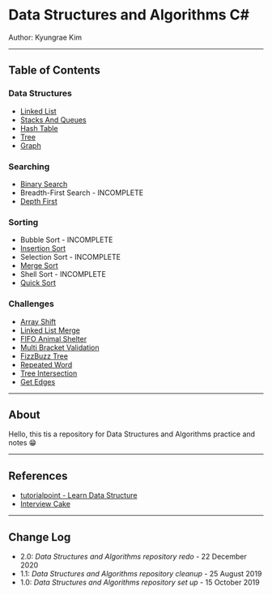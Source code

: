 # Data Structures and Algorithms C\#

Author: Kyungrae Kim

---

## Table of Contents

### Data Structures

* [Linked List](data-structures/SinglyLinkedList)
* [Stacks And Queues](data-structures/StackAndQueue)
* [Hash Table](data-structures/HashtableImplementation)
* [Tree](data-structures/Trees)
* [Graph](data-structures/GraphImplementation)

### Searching

* [Binary Search](challenges/SearchBinary)
* Breadth-First Search - INCOMPLETE
* [Depth First](searching/DepthFirst)

### Sorting

* Bubble Sort - INCOMPLETE
* [Insertion Sort](sort/InsertionSort)
* Selection Sort - INCOMPLETE
* [Merge Sort](sort/MergeSort)
* Shell Sort - INCOMPLETE
* [Quick Sort](sort/QuickSort)

### Challenges

* [Array Shift](challenges/ArrayShift)
* [Linked List Merge](challenges/LLMerge)
* [FIFO Animal Shelter](challenges/FIFOAnimalShelter)
* [Multi Bracket Validation](challenges/MultiBracketValidation)
* [FizzBuzz Tree](challenges/FizzBuzzTree)
* [Repeated Word](challenges/RepeatedWord)
* [Tree Intersection](challenges/TreeIntersection)
* [Get Edges](challenges/GetEdges)

---

## About

Hello, this tis a repository for Data Structures and Algorithms practice and notes 😁

---

## References

* [tutorialpoint - Learn Data Structure](https://www.tutorialspoint.com/data_structures_algorithms/index.htm)
* [Interview Cake](https://www.interviewcake.com/)

---

## Change Log

* 2.0: *Data Structures and Algorithms repository redo* - 22 December 2020
* 1.1: *Data Structures and Algorithms repository cleanup* - 25 August 2019
* 1.0: *Data Structures and Algorithms repository set up* - 15 October 2019
